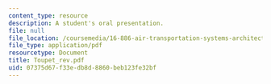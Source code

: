 ```yaml
---
content_type: resource
description: A student's oral presentation.
file: null
file_location: /coursemedia/16-886-air-transportation-systems-architecting-spring-2004/07375d67f33edb8d8860beb123fe32bf_Toupet_rev.pdf
file_type: application/pdf
resourcetype: Document
title: Toupet_rev.pdf
uid: 07375d67-f33e-db8d-8860-beb123fe32bf
---
```

